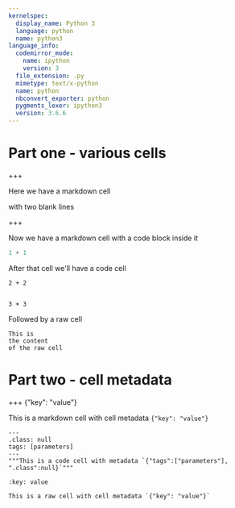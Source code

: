```yaml
---
kernelspec:
  display_name: Python 3
  language: python
  name: python3
language_info:
  codemirror_mode:
    name: ipython
    version: 3
  file_extension: .py
  mimetype: text/x-python
  name: python
  nbconvert_exporter: python
  pygments_lexer: ipython3
  version: 3.6.6
---
```


# Part one - various cells

+++

Here we have a markdown cell


with two blank lines

+++

Now we have a markdown cell
with a code block inside it

```python
1 + 1
```

After that cell we'll have a code cell

```{code-cell} ipython3
2 + 2


3 + 3
```

Followed by a raw cell

```{raw-cell}
This is 
the content
of the raw cell
```

# Part two - cell metadata

+++ {"key": "value"}

This is a markdown cell with cell metadata `{"key": "value"}`

```{code-cell} ipython3
---
.class: null
tags: [parameters]
---
"""This is a code cell with metadata `{"tags":["parameters"], ".class":null}`"""
```

```{raw-cell}
:key: value

This is a raw cell with cell metadata `{"key": "value"}`
```
